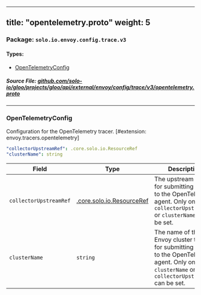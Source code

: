 
---
title: "opentelemetry.proto"
weight: 5
---

<!-- Code generated by solo-kit. DO NOT EDIT. -->


### Package: `solo.io.envoy.config.trace.v3` 
#### Types:


- [OpenTelemetryConfig](#opentelemetryconfig)
  



##### Source File: [github.com/solo-io/gloo/projects/gloo/api/external/envoy/config/trace/v3/opentelemetry.proto](https://github.com/solo-io/gloo/blob/main/projects/gloo/api/external/envoy/config/trace/v3/opentelemetry.proto)





---
### OpenTelemetryConfig

 
Configuration for the OpenTelemetry tracer.
[#extension: envoy.tracers.opentelemetry]

```yaml
"collectorUpstreamRef": .core.solo.io.ResourceRef
"clusterName": string

```

| Field | Type | Description |
| ----- | ---- | ----------- | 
| `collectorUpstreamRef` | [.core.solo.io.ResourceRef](../../../../../../../../../../solo-kit/api/v1/ref.proto.sk/#resourceref) | The upstream to use for submitting traces to the OpenTelemetry agent. Only one of `collectorUpstreamRef` or `clusterName` can be set. |
| `clusterName` | `string` | The name of the Envoy cluster to use for submitting traces to the OpenTelemetry agent. Only one of `clusterName` or `collectorUpstreamRef` can be set. |





<!-- Start of HubSpot Embed Code -->
<script type="text/javascript" id="hs-script-loader" async defer src="//js.hs-scripts.com/5130874.js"></script>
<!-- End of HubSpot Embed Code -->
